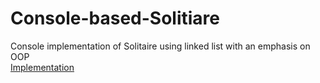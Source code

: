 # Console-based-Solitiare
Console implementation of Solitaire using linked list with an emphasis on OOP  
[Implementation](https://i.imgur.com/7Ai6bDi.gifv)  
